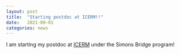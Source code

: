 ```yaml
---
layout: post
title:  "Starting postdoc at ICERM!!"
date:   2021-09-01
categories: news
---
```


I am starting my postdoc at [ICERM][ICERM] under the Simons Bridge program!

[ICERM]: https://icerm.brown.edu
